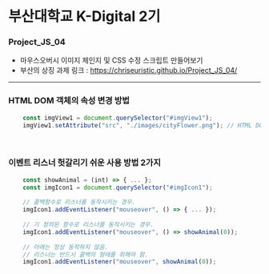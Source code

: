 # 부산대학교 K-Digital 2기
### Project_JS_04
* 마우스오버시 이미지 체인지 및 CSS 수정 스크립트 만들어보기
* 부산의 상징 과제 링크 : https://chriseuristic.github.io/Project_JS_04/
***
### HTML DOM 객체의 속성 변경 방법
```javascript
    const imgView1 = document.querySelector("#imgView1");
    imgView1.setAttribute("src", "./images/cityFlower.png"); // HTML DOM 객체의 속성 변경 메소드("속성 이름", "속성 값");
```
<br>

### 이벤트 리스너 헛갈리기 쉬운 사용 방법 2가지
```javascript
    const showAnimal = (int) => { ... };
    const imgIcon1 = document.querySelector("#imgIcon1");
    
    // 콜백함수로 리스너를 동작시키는 경우.
    imgIcon1.addEventListener("mouseover", () => { ... });
    
    // 기 정의된 함수로 리스너를 동작시키는 경우.
    imgIcon1.addEventListener("mouseover", () => showAnimal(0));
    
    // 아래는 정상 동작하지 않음.
    // 리스너는 반드시 콜백의 형태를 취해야 함.
    imgIcon1.addEventListener("mouseover", showAnimal(0));
```
